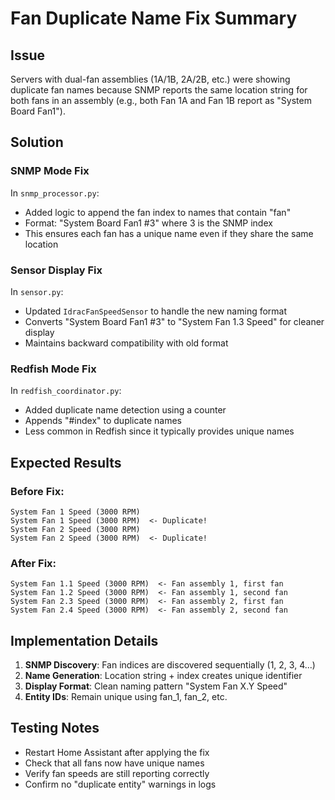 # Fan Duplicate Name Fix Summary

## Issue
Servers with dual-fan assemblies (1A/1B, 2A/2B, etc.) were showing duplicate fan names because SNMP reports the same location string for both fans in an assembly (e.g., both Fan 1A and Fan 1B report as "System Board Fan1").

## Solution

### SNMP Mode Fix
In `snmp_processor.py`:
- Added logic to append the fan index to names that contain "fan"
- Format: "System Board Fan1 #3" where 3 is the SNMP index
- This ensures each fan has a unique name even if they share the same location

### Sensor Display Fix  
In `sensor.py`:
- Updated `IdracFanSpeedSensor` to handle the new naming format
- Converts "System Board Fan1 #3" to "System Fan 1.3 Speed" for cleaner display
- Maintains backward compatibility with old format

### Redfish Mode Fix
In `redfish_coordinator.py`:
- Added duplicate name detection using a counter
- Appends "#index" to duplicate names
- Less common in Redfish since it typically provides unique names

## Expected Results

### Before Fix:
```
System Fan 1 Speed (3000 RPM)
System Fan 1 Speed (3000 RPM)  <- Duplicate!
System Fan 2 Speed (3000 RPM)
System Fan 2 Speed (3000 RPM)  <- Duplicate!
```

### After Fix:
```
System Fan 1.1 Speed (3000 RPM)  <- Fan assembly 1, first fan
System Fan 1.2 Speed (3000 RPM)  <- Fan assembly 1, second fan  
System Fan 2.3 Speed (3000 RPM)  <- Fan assembly 2, first fan
System Fan 2.4 Speed (3000 RPM)  <- Fan assembly 2, second fan
```

## Implementation Details

1. **SNMP Discovery**: Fan indices are discovered sequentially (1, 2, 3, 4...)
2. **Name Generation**: Location string + index creates unique identifier
3. **Display Format**: Clean naming pattern "System Fan X.Y Speed"
4. **Entity IDs**: Remain unique using fan_1, fan_2, etc.

## Testing Notes

- Restart Home Assistant after applying the fix
- Check that all fans now have unique names
- Verify fan speeds are still reporting correctly
- Confirm no "duplicate entity" warnings in logs